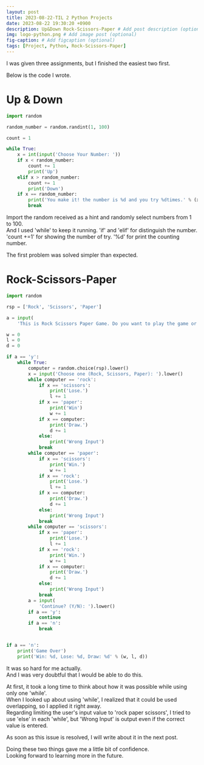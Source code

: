 ```yaml
---
layout: post
title: 2023-08-22-TIL 2 Python Projects
date: 2023-08-22 19:30:20 +0900
description: Up&Down Rock-Scissors-Paper # Add post description (optional)
img: logo-python.png # Add image post (optional)
fig-caption: # Add figcaption (optional)
tags: [Project, Python, Rock-Scissors-Paper]
---
```

I was given three assignments, but I finished the easiest two first.


Below is the code I wrote.
<h1>Up & Down</h1>

```python
import random

random_number = random.randint(1, 100)

count = 1

while True:
    x = int(input('Choose Your Number: '))
    if x < random_number:
        count += 1
        print('Up')
    elif x > random_number:
        count += 1
        print('Down')
    if x == random_number:
        print('You make it! the number is %d and you try %dtimes.' % (x, count))
        break

```

Import the random received as a hint and randomly select numbers from 1 to 100.  
And I used 'while' to keep it running.
'if' and 'elif' for distinguish the number.
'count +=1' for showing the number of try.
'%d' for print the counting number.

The first problem was solved simpler than expected.

<h1>Rock-Scissors-Paper</h1>

```python
import random

rsp = ['Rock', 'Scissors', 'Paper']

a = input(
    'This is Rock Scissors Paper Game. Do you want to play the game or not? (Y/N): ').lower()

w = 0
l = 0
d = 0

if a == 'y':
    while True:
        computer = random.choice(rsp).lower()
        x = input('Choose one (Rock, Scissors, Paper): ').lower()
        while computer == 'rock':
            if x == 'scissors':
                print('Lose.')
                l += 1
            if x == 'paper':
                print('Win')
                w += 1
            if x == computer:
                print('Draw.')
                d += 1
            else:
                print('Wrong Input')
            break
        while computer == 'paper':
            if x == 'scissors':
                print('Win.')
                w += 1
            if x == 'rock':
                print('Lose.')
                l += 1
            if x == computer:
                print('Draw.')
                d += 1
            else:
                print('Wrong Input')
            break
        while computer == 'scissors':
            if x == 'paper':
                print('Lose.')
                l += 1
            if x == 'rock':
                print('Win.')
                w += 1
            if x == computer:
                print('Draw.')
                d += 1
            else:
                print('Wrong Input')
            break
        a = input(
            'Continue? (Y/N): ').lower()
        if a == 'y':
            continue
        if a == 'n':
            break


if a == 'n':
    print('Game Over')
    print('Win: %d, Lose: %d, Draw: %d' % (w, l, d))

```

It was so hard for me actually.  
And I was very doubtful that I would be able to do this.  

At first, it took a long time to think about how it was possible while using only one 'while'.  
When I looked up about using 'while', I realized that it could be used overlapping, so I applied it right away.  
Regarding limiting the user's input value to 'rock paper scissors', I tried to use 'else' in each 'while', but 'Wrong Input' is output even if the correct value is entered.  

As soon as this issue is resolved, I will write about it in the next post.


Doing these two things gave me a little bit of confidence.   
Looking forward to learning more in the future.


